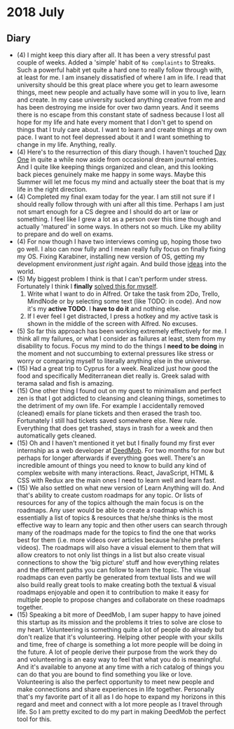 # 2018 July
## Diary
- (4) I might keep this diary after all. It has been a very stressful past couple of weeks. Added a 'simple' habit of `No complaints` to Streaks. Such a powerful habit yet quite a hard one to really follow through with, at least for me. I am insanely dissatisfied of where I am in life. I read that university should be this great place where you get to learn awesome things, meet new people and actually have some will in you to live, learn and create. In my case university sucked anything creative from me and has been destroying me inside for over two damn years. And it seems there is no escape from this constant state of sadness because I lost all hope for my life and hate every moment that I don't get to spend on things that I truly care about. I want to learn and create things at my own pace. I want to not feel depressed about it and I want something to change in my life. Anything, really.
- (4) Here's to the resurrection of this diary though. I haven't touched [Day One](../../macOS/apps/day-one.md) in quite a while now aside from occasional dream journal entries. And I quite like keeping things organized and clean, and this looking back pieces genuinely make me happy in some ways. Maybe this Summer will let me focus my mind and actually steer the boat that is my life in the right direction.
- (4) Completed my final exam today for the year. I am still not sure if I should really follow through with uni after all this time. Perhaps I am just not smart enough for a CS degree and I should do art or law or something. I feel like I grew a lot as a person over this time though and actually 'matured' in some ways. In others not so much. Like my ability to prepare and do well on exams.
- (4) For now though I have two interviews coming up, hoping those two go well. I also can now fully and I mean really fully focus on finally fixing my OS. Fixing Karabiner, installing new version of OS, getting my development environment *just right* again. And build those [ideas](https://trello.com/b/alB1ryRP) into the world.
- (5) My biggest problem I think is that I can't perform under stress. Fortunately I think I **finally** [solved this for myself](../../research/solving-problems.md).
	1. Write what I want to do in Alfred. Or take the task from 2Do, Trello, MindNode or by selecting some text (like TODO: in code). And now it's my **active TODO**. I **have to do it** and nothing else.
	2. If I ever feel I get distracted, I press a hotkey and my active task is shown in the middle of the screen with Alfred. No excuses.
- (5) So far this approach has been working extremely effectively for me. I think all my failures, or what I consider as failures at least, stem from my disability to focus. Focus my mind to do the things I **need to be doing** in the moment and not succumbing to external pressures like stress or worry or comparing myself to literally anything else in the universe.
- (15) Had a great trip to Cyprus for a week. Realized just how good the food and specifically Mediterranean diet really is. Greek salad with terama salad and fish is amazing.
- (15) One other thing I found out on my quest to minimalism and perfect zen is that I got addicted to cleansing and cleaning things, sometimes to the detriment of my own life. For example I accidentally removed (cleaned) emails for plane tickets and then erased the trash too. Fortunately I still had tickets saved somewhere else. New rule. Everything that does get trashed, stays in trash for a week and then automatically gets cleaned.
- (15) Oh and I haven't mentioned it yet but I finally found my first ever internship as a web developer at [DeedMob](https://deedmob.com). For two months for now but perhaps for longer afterwards if everything goes well. There's an incredible amount of things you need to know to build any kind of complex website with many interactions. React, JavaScript, HTML & CSS with Redux are the main ones I need to learn well and learn fast.
- (15) We also settled on what new version of Learn Anything will do. And that's ability to create custom roadmaps for any topic. Or lists of resources for any of the topics although the main focus is on the roadmaps. Any user would be able to create a roadmap which is essentially a list of topics & resources that he/she thinks is the most effective way to learn any topic and then other users can search through many of the roadmaps made for the topics to find the one that works best for them (i.e. more videos over articles because he/she prefers videos). The roadmaps will also have a visual element to them that will allow creators to not only list things in a list but also create visual connections to show the 'big picture' stuff and how everything relates and the different paths you can follow to learn the topic. The visual roadmaps can even partly be generated from textual lists and we will also build really great tools to make creating both the textual & visual roadmaps enjoyable and open it to contribution to make it easy for multiple people to propose changes and collaborate on these roadmaps together.
- (15) Speaking a bit more of DeedMob, I am super happy to have joined this startup as its mission and the problems it tries to solve are close to my heart. Volunteering is something quite a lot of people do already but don't realize that it's volunteering. Helping other people with your skills and time, free of charge is something a lot more people will be doing in the future. A lot of people derive their purpose from the work they do and volunteering is an easy way to feel that what you do is meaningful. And it's available to anyone at any time with a rich catalog of things you can do that you are bound to find something you like or love. Volunteering is also the perfect opportunity to meet new people and make connections and share experiences in life together. Personally that's my favorite part of it all as I do hope to expand my horizons in this regard and meet and connect with a lot more people as I travel through life. So I am pretty excited to do my part in making DeedMob the perfect tool for this.